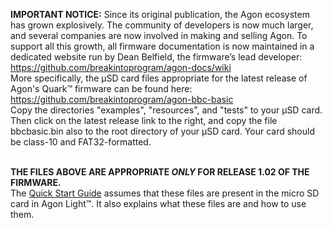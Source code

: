 <b>IMPORTANT NOTICE:</b> Since its original publication, the Agon ecosystem has grown explosively. The community of developers is now much larger, and several companies are now involved in making and selling Agon. To support all this growth, all firmware documentation is now maintained in a dedicated website run by Dean Belfield, the firmware’s lead developer:<br>
<a href="https://github.com/breakintoprogram/agon-docs/wiki">https://github.com/breakintoprogram/agon-docs/wiki</a><br>
More specifically, the µSD card files appropriate for the latest release of Agon's Quark™ firmware can be found here:
<a href="https://github.com/breakintoprogram/agon-bbc-basic">https://github.com/breakintoprogram/agon-bbc-basic</a><br>
Copy the directories "examples", "resources", and "tests" to your µSD card. Then click on the latest release link to the right, and copy the file bbcbasic.bin also to the root directory of your µSD card. Your card should be  class-10 and FAT32-formatted.<br><br>
<p>
<b>THE FILES ABOVE ARE APPROPRIATE <i>ONLY</i> FOR RELEASE 1.02 OF THE FIRMWARE.</b><br>
The <a href="https://github.com/TheByteAttic/AgonLight/blob/main/Agon%20light%20Quick%20Start%20Guide.pdf">Quick Start Guide</a> assumes that these files are present in the micro SD card in Agon Light™. It also explains what these files are and how to use them.
